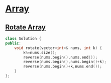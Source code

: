 # [Array](#array)
## [Rotate Array](#rotate-array)
```c++
class Solution {
public:
    void rotate(vector<int>& nums, int k) {
        k%=nums.size();
        reverse(nums.begin(),nums.end());
        reverse(nums.begin(),nums.begin()+k);
        reverse(nums.begin()+k,nums.end());
    }
};
```